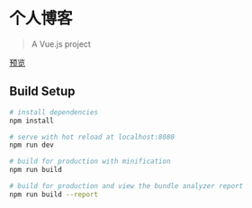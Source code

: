 # 个人博客

> A Vue.js project

[预览](https://wispys.github.io/Wisper.github.io/)
## Build Setup

``` bash
# install dependencies
npm install

# serve with hot reload at localhost:8080
npm run dev

# build for production with minification
npm run build

# build for production and view the bundle analyzer report
npm run build --report
```

